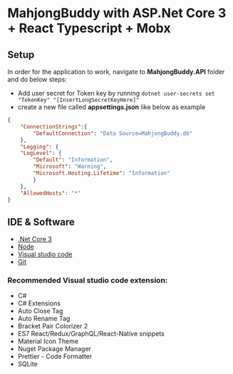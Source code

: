 # MahjongBuddy with ASP.Net Core 3 + React Typescript + Mobx 

## Setup
In order for the application to work, navigate to **MahjongBuddy.API** folder and do below steps: 
- Add user secret for Token key by running  `dotnet user-secrets set "TokenKey" "[InsertLongSecretKeyHere]"`
- create a new file called **appsettings.json** like below as example

```json
{
    "ConnectionStrings":{
        "DefaultConnection": "Data Source=MahjongBuddy.db"
    },
    "Logging": {
    "LogLevel": {
        "Default": "Information",
        "Microsoft": "Warning",
        "Microsoft.Hosting.Lifetime": "Information"
        }
    },
    "AllowedHosts": "*"
}
```
## IDE & Software
- [.Net Core 3](https://dotnet.microsoft.com/download)
- [Node](https://nodejs.org/en/download/)
- [Visual studio code](https://code.visualstudio.com/)
- [Git](https://git-scm.com/)

### Recommended Visual studio code extension:
- C#
- C# Extensions
- Auto Close Tag
- Auto Rename Tag
- Bracket Pair Colorizer 2  
- ES7 React/Redux/GraphQL/React-Native snippets
- Material Icon Theme
- Nuget Package Manager
- Prettier - Code Formatter
- SQLite